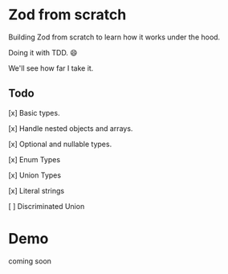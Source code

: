 # Zod from scratch

Building Zod from scratch to learn how it works under the hood.

Doing it with TDD. :smile:

We'll see how far I take it.

## Todo

[x] Basic types.

[x] Handle nested objects and arrays.

[x] Optional and nullable types.

[x] Enum Types

[x] Union Types

[x] Literal strings

[ ] Discriminated Union

# Demo

coming soon
